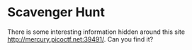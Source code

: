 # Scavenger Hunt

There is some interesting information hidden around this site http://mercury.picoctf.net:39491/. Can you find it?
